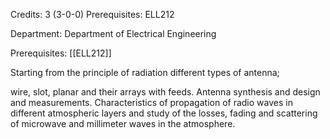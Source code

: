 Credits: 3 (3-0-0) Prerequisites: ELL212

Department: Department of Electrical Engineering

Prerequisites: [[ELL212]]

Starting from the principle of radiation different types of antenna;

wire, slot, planar and their arrays with feeds. Antenna synthesis and design and measurements. Characteristics of propagation of radio waves in different atmospheric layers and study of the losses, fading and scattering of microwave and millimeter waves in the atmosphere.